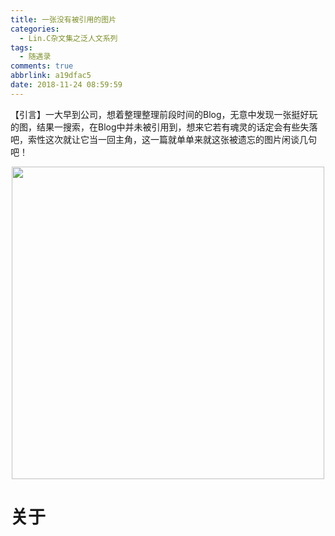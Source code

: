 ```yaml
---
title: 一张没有被引用的图片
categories:
  - Lin.C杂文集之泛人文系列
tags:
  - 随遇录
comments: true
abbrlink: a19dfac5
date: 2018-11-24 08:59:59
---
```

【引言】一大早到公司，想着整理整理前段时间的Blog，无意中发现一张挺好玩的图，结果一搜索，在Blog中并未被引用到，想来它若有魂灵的话定会有些失落吧，索性这次就让它当一回主角，这一篇就单单来就这张被遗忘的图片闲谈几句吧！
<div align=center><img src="/img/public/000021.jpg" width="500"/></div>
<!-- more -->

# 关于